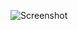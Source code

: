 ![Screenshot](https://raw.githubusercontent.com/Cryakl/Ultimate-RAT-Collection/refs/heads/main/DeepThroat/Deep%20Throat%20v3.1.0/Screenshot.png)
